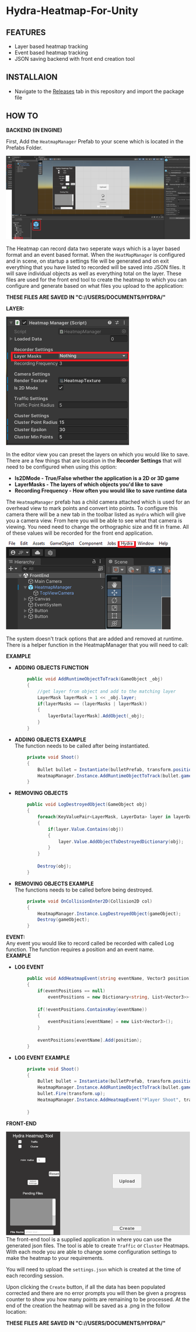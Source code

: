 # Hydra-Heatmap-For-Unity

## FEATURES
- Layer based heatmap tracking
- Event based heatmap tracking
- JSON saving backend with front end creation tool

## INSTALLAION
- Navigate to the [Releases](https://www.google.com.au) tab in this repository and import the package file

## HOW TO

**BACKEND (IN ENGINE)**  

First, Add the `HeatmapManager` Prefab to your scene which is located in the Prefabs Folder.  

![screenshot](screenshots/Prefab.png) 

The Heatmap can record data two seperate ways which is a layer based format and an event based format. When the `HeatMapManager` is configured and in scene, on startup a settings file will be generated and on exit everything that you have listed to recorded will be saved into JSON files. It will save individual objects as well as everything total on the layer. These files are used for the front end tool to create the heatmap to which you can configure and generate based on what files you upload to the application:  
 
**THESE FILES ARE SAVED IN "C://USERS/DOCUMENTS/HYDRA/"**  

**LAYER:**  

![screenshot](screenshots/InEditor.png)  

In the editor view you can preset the layers on which you would like to save. There are a few things that are location in the **Recorder Settings** that will need to be configured when using this option:  

- **Is2DMode - True/False whether the application is a 2D or 3D game**
- **LayerMasks - The layers of which objects you'd like to save**
- **Recording Frequency - How often you would like to save runtime data**

The `HeatmapManager` prefab has a child camera attached which is used for an overhead view to mark points and convert into points. To configure this camera there will be a new tab in the toolbar listed as `Hydra` which will give you a camera view. From here you will be able to see what that camera is viewing. You need need to change the orthographic size and fit in frame. All of these values will be recorded for the front end application.  

![screenshot](screenshots/Toolbar.png) 

The system doesn't track options that are added and removed at runtime. There is a helper function in the HeatmapManager that you will need to call:  

**EXAMPLE**  
- **ADDING OBJECTS FUNCTION**  
```csharp
		public void AddRuntimeObjectToTrack(GameObject _obj)
		{
			//get layer from object and add to the matching layer
			LayerMask layerMask = 1 << _obj.layer;
			if(layerMasks == (layerMasks | layerMask))
			{
				layerData[layerMask].AddObject(_obj);
			}
		}
```
- **ADDING OBJECTS EXAMPLE**  
The function needs to be called after being instantiated.  
```csharp
        private void Shoot()
		{
			Bullet bullet = Instantiate(bulletPrefab, transform.position, transform.rotation);
			HeatmapManager.Instance.AddRuntimeObjectToTrack(bullet.gameObject);	
		}
```
- **REMOVING OBJECTS**  
```csharp
		public void LogDestroyedObject(GameObject obj)
		{
			foreach(KeyValuePair<LayerMask, LayerData> layer in layerData)
			{
				if(layer.Value.Contains(obj))
				{
					layer.Value.AddObjectToDestroyedDictionary(obj);
				}
			}

			Destroy(obj);
		}
```
- **REMOVING OBJECTS EXAMPLE**  
The functions needs to be called before being destroyed.  
```csharp
		private void OnCollisionEnter2D(Collision2D col)
		{
			HeatmapManager.Instance.LogDestroyedObject(gameObject);
			Destroy(gameObject);
		}
```

**EVENT:**  
Any event you would like to record called be recorded with called Log function. The function requires a position and an event name.  
**EXAMPLE**  
- **LOG EVENT**  
```csharp
		public void AddHeatmapEvent(string eventName, Vector3 position)
		{
			if(eventPositions == null)
				eventPositions = new Dictionary<string, List<Vector3>>();

			if(!eventPositions.ContainsKey(eventName))
			{
				eventPositions[eventName] = new List<Vector3>();
			}

			eventPositions[eventName].Add(position);
		}
```
- **LOG EVENT EXAMPLE**  
```csharp
		private void Shoot()
		{
			Bullet bullet = Instantiate(bulletPrefab, transform.position, transform.rotation);
			HeatmapManager.Instance.AddRuntimeObjectToTrack(bullet.gameObject);
			bullet.Fire(transform.up);
			HeatmapManager.Instance.AddHeatmapEvent("Player Shoot", transform.position);
			
		}
```

**FRONT-END**  

![screenshot](screenshots/FrontEnd.png) 
The front-end tool is a supplied application in where you can use the generated json files.
The tool is able to create `Traffic` or `Cluster` Heatmaps. With each mode you are able to change some configuration settings to make the heatmap to your requirements.

You will need to upload the `settings.json` which is created at the time of each recording session.  

Upon clicking the `Create` button, if all the data has been populated corrected and there are no error prompts you will then be given a progress counter to show you how many points are remaining to be processed. At the end of the creation the heatmap will be saved as a .png in the follow location:

**THESE FILES ARE SAVED IN "C://USERS/DOCUMENTS/HYDRA/"**
